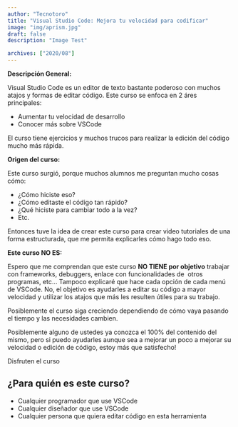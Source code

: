 ```yaml
---
author: "Tecnotoro"
title: "Visual Studio Code: Mejora tu velocidad para codificar"
image: "img/aprism.jpg"
draft: false
description: "Image Test"

archives: ["2020/08"]
---
```

**Descripción General:**

Visual Studio Code es un editor de texto bastante poderoso con muchos atajos y formas de editar código. Este curso se enfoca en 2 áres principales:

- Aumentar tu velocidad de desarrollo
- Conocer más sobre VSCode

El curso tiene ejercicios y muchos trucos para realizar la edición del código mucho más rápida.

**Origen del curso:**

Este curso surgió, porque muchos alumnos me preguntan mucho cosas cómo:

- ¿Cómo hiciste eso?
- ¿Cómo editaste el código tan rápido?
- ¿Qué hiciste para cambiar todo a la vez?
- Etc.

Entonces tuve la idea de crear este curso para crear video tutoriales de una forma estructurada, que me permita explicarles cómo hago todo eso.

**Este curso NO ES:**

Espero que me comprendan que este curso **NO TIENE por objetivo** trabajar con frameworks, debuggers, enlace con funcionalidades de  otros programas, etc... Tampoco explicaré que hace cada opción de cada menú de VSCode. No, el objetivo es ayudarles a editar su código a mayor velocidad y utilizar los atajos que más les resulten útiles para su trabajo.

Posiblemente el curso siga creciendo dependiendo de cómo vaya pasando el tiempo y las necesidades cambien.

Posiblemente alguno de ustedes ya conozca el 100% del contenido del mismo, pero si puedo ayudarles aunque sea a mejorar un poco a mejorar su velocidad o edición de código, estoy más que satisfecho!

Disfruten el curso
## **¿Para quién es este curso?**
- Cualquier programador que use VSCode
- Cualquier diseñador que use VSCode
- Cualquier persona que quiera editar código en esta herramienta
